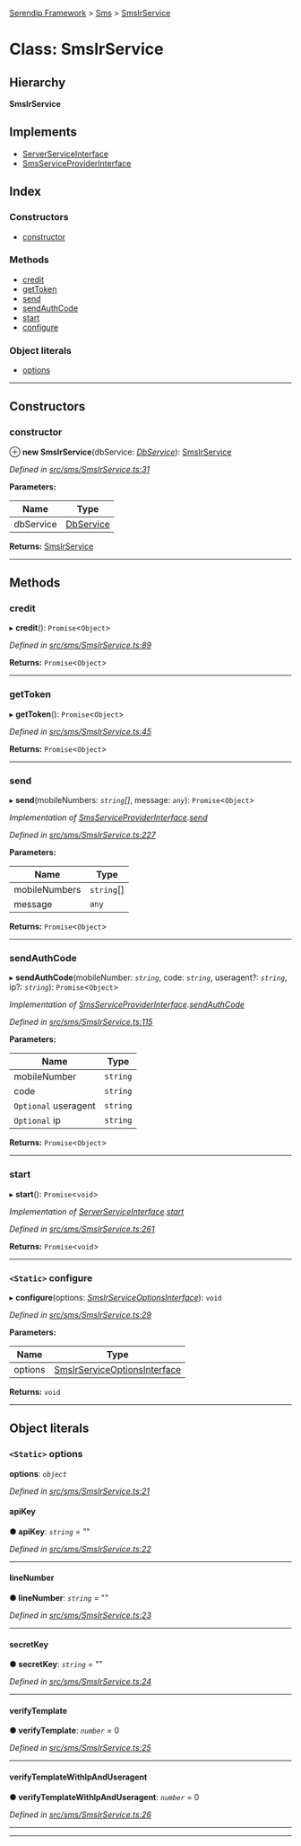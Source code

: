 [Serendip Framework](../README.md) > [Sms](../modules/sms.md) > [SmsIrService](../classes/sms.smsirservice.md)

# Class: SmsIrService

## Hierarchy

**SmsIrService**

## Implements

* [ServerServiceInterface](../interfaces/server.serverserviceinterface-1.md)
* [SmsServiceProviderInterface](../interfaces/sms.smsserviceproviderinterface.md)

## Index

### Constructors

* [constructor](sms.smsirservice.md#constructor)

### Methods

* [credit](sms.smsirservice.md#credit)
* [getToken](sms.smsirservice.md#gettoken)
* [send](sms.smsirservice.md#send)
* [sendAuthCode](sms.smsirservice.md#sendauthcode)
* [start](sms.smsirservice.md#start)
* [configure](sms.smsirservice.md#configure)

### Object literals

* [options](sms.smsirservice.md#options)

---

## Constructors

<a id="constructor"></a>

###  constructor

⊕ **new SmsIrService**(dbService: *[DbService](db.dbservice.md)*): [SmsIrService](sms.smsirservice.md)

*Defined in [src/sms/SmsIrService.ts:31](https://github.com/m-esm/serendip/blob/c44cfd4/src/sms/SmsIrService.ts#L31)*

**Parameters:**

| Name | Type |
| ------ | ------ |
| dbService | [DbService](db.dbservice.md) |

**Returns:** [SmsIrService](sms.smsirservice.md)

___

## Methods

<a id="credit"></a>

###  credit

▸ **credit**(): `Promise`<`Object`>

*Defined in [src/sms/SmsIrService.ts:89](https://github.com/m-esm/serendip/blob/c44cfd4/src/sms/SmsIrService.ts#L89)*

**Returns:** `Promise`<`Object`>

___
<a id="gettoken"></a>

###  getToken

▸ **getToken**(): `Promise`<`Object`>

*Defined in [src/sms/SmsIrService.ts:45](https://github.com/m-esm/serendip/blob/c44cfd4/src/sms/SmsIrService.ts#L45)*

**Returns:** `Promise`<`Object`>

___
<a id="send"></a>

###  send

▸ **send**(mobileNumbers: *`string`[]*, message: *`any`*): `Promise`<`Object`>

*Implementation of [SmsServiceProviderInterface](../interfaces/sms.smsserviceproviderinterface.md).[send](../interfaces/sms.smsserviceproviderinterface.md#send)*

*Defined in [src/sms/SmsIrService.ts:227](https://github.com/m-esm/serendip/blob/c44cfd4/src/sms/SmsIrService.ts#L227)*

**Parameters:**

| Name | Type |
| ------ | ------ |
| mobileNumbers | `string`[] |
| message | `any` |

**Returns:** `Promise`<`Object`>

___
<a id="sendauthcode"></a>

###  sendAuthCode

▸ **sendAuthCode**(mobileNumber: *`string`*, code: *`string`*, useragent?: *`string`*, ip?: *`string`*): `Promise`<`Object`>

*Implementation of [SmsServiceProviderInterface](../interfaces/sms.smsserviceproviderinterface.md).[sendAuthCode](../interfaces/sms.smsserviceproviderinterface.md#sendauthcode)*

*Defined in [src/sms/SmsIrService.ts:115](https://github.com/m-esm/serendip/blob/c44cfd4/src/sms/SmsIrService.ts#L115)*

**Parameters:**

| Name | Type |
| ------ | ------ |
| mobileNumber | `string` |
| code | `string` |
| `Optional` useragent | `string` |
| `Optional` ip | `string` |

**Returns:** `Promise`<`Object`>

___
<a id="start"></a>

###  start

▸ **start**(): `Promise`<`void`>

*Implementation of [ServerServiceInterface](../interfaces/server.serverserviceinterface-1.md).[start](../interfaces/server.serverserviceinterface-1.md#start)*

*Defined in [src/sms/SmsIrService.ts:261](https://github.com/m-esm/serendip/blob/c44cfd4/src/sms/SmsIrService.ts#L261)*

**Returns:** `Promise`<`void`>

___
<a id="configure"></a>

### `<Static>` configure

▸ **configure**(options: *[SmsIrServiceOptionsInterface](../interfaces/sms.smsirserviceoptionsinterface.md)*): `void`

*Defined in [src/sms/SmsIrService.ts:29](https://github.com/m-esm/serendip/blob/c44cfd4/src/sms/SmsIrService.ts#L29)*

**Parameters:**

| Name | Type |
| ------ | ------ |
| options | [SmsIrServiceOptionsInterface](../interfaces/sms.smsirserviceoptionsinterface.md) |

**Returns:** `void`

___

## Object literals

<a id="options"></a>

### `<Static>` options

**options**: *`object`*

*Defined in [src/sms/SmsIrService.ts:21](https://github.com/m-esm/serendip/blob/c44cfd4/src/sms/SmsIrService.ts#L21)*

<a id="options.apikey"></a>

####  apiKey

**● apiKey**: *`string`* = ""

*Defined in [src/sms/SmsIrService.ts:22](https://github.com/m-esm/serendip/blob/c44cfd4/src/sms/SmsIrService.ts#L22)*

___
<a id="options.linenumber"></a>

####  lineNumber

**● lineNumber**: *`string`* = ""

*Defined in [src/sms/SmsIrService.ts:23](https://github.com/m-esm/serendip/blob/c44cfd4/src/sms/SmsIrService.ts#L23)*

___
<a id="options.secretkey"></a>

####  secretKey

**● secretKey**: *`string`* = ""

*Defined in [src/sms/SmsIrService.ts:24](https://github.com/m-esm/serendip/blob/c44cfd4/src/sms/SmsIrService.ts#L24)*

___
<a id="options.verifytemplate"></a>

####  verifyTemplate

**● verifyTemplate**: *`number`* = 0

*Defined in [src/sms/SmsIrService.ts:25](https://github.com/m-esm/serendip/blob/c44cfd4/src/sms/SmsIrService.ts#L25)*

___
<a id="options.verifytemplatewithipanduseragent"></a>

####  verifyTemplateWithIpAndUseragent

**● verifyTemplateWithIpAndUseragent**: *`number`* = 0

*Defined in [src/sms/SmsIrService.ts:26](https://github.com/m-esm/serendip/blob/c44cfd4/src/sms/SmsIrService.ts#L26)*

___

___

